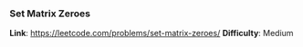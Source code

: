 ### Set Matrix Zeroes
**Link**: https://leetcode.com/problems/set-matrix-zeroes/
**Difficulty**: Medium